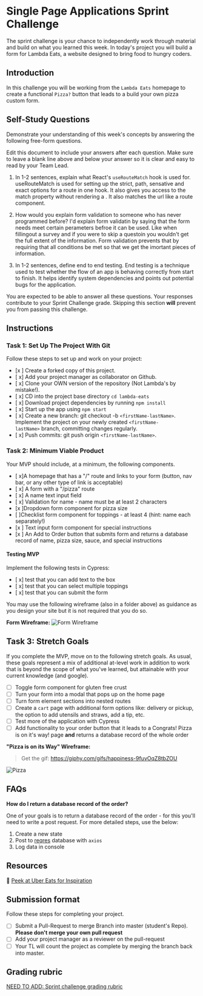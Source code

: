 # Single Page Applications Sprint Challenge

The sprint challenge is your chance to independently work through material and build on what you learned this week. In today's project you will build a form for Lambda Eats, a website designed to bring food to hungry coders.

## Introduction

In this challenge you will be working from the `Lambda Eats` homepage to create a functional `Pizza?` button that leads to a build your own pizza custom form.

## **Self-Study Questions**

Demonstrate your understanding of this week's concepts by answering the following free-form questions.

Edit this document to include your answers after each question. Make sure to leave a blank line above and below your answer so it is clear and easy to read by your Team Lead.

1. In 1-2 sentences, explain what React's `useRouteMatch` hook is used for.
useRouteMatch is used for setting up the strict, path, sensative and exact options for a route in one hook. It also gives you access to the match property without rendering a <!--<Route>-->. It also matches the url like a route component.
2. How would you explain form validation to someone who has never programmed before?
I'd explain form validatin by saying that the form needs meet certain perameters befroe it can be used. Like when fillingout a survey and if you were to skip a questoin you wouldn't get the full extent of the information. Form validation prevents that by requiring that all conditions be met so that we get the imortant pieces of information.


3. In 1-2 sentences, define end to end testing.
End testing is a technique used to test whether the flow of an app is behaving correctly from start to finish. It helps identify system dependencies and points out potential bugs for the application.

You are expected to be able to answer all these questions. Your responses contribute to your Sprint Challenge grade. Skipping this section **will** prevent you from passing this challenge.

## Instructions

### Task 1: Set Up The Project With Git

Follow these steps to set up and work on your project:

- [x ] Create a forked copy of this project.
- [ x] Add your project manager as collaborator on Github.
- [ x] Clone your OWN version of the repository (Not Lambda's by mistake!).
- [ x] CD into the project base directory `cd lambda-eats`
- [ x] Download project dependencies by running `npm install`
- [ x] Start up the app using `npm start`
- [ x] Create a new branch: git checkout -b `<firstName-lastName>`. Implement the project on your newly created `<firstName-lastName>` branch, committing changes regularly.
- [ x] Push commits: git push origin `<firstName-lastName>`.

### Task 2: Minimum Viable Product

Your MVP should include, at a minimum, the following components.

- [ x]A homepage that has a "/" route and links to your form (button, nav bar, or any other type of link is acceptable)
- [ x] A form with a "/pizza" route
- [ x] A name text input field
- [ x] Validation for name - name must be at least 2 characters
- [x ]Dropdown form component for pizza size
- [ ]Checklist form component for toppings - at least 4 (hint: name each separately!)
- [x ] Text input form component for special instructions
- [x ] An Add to Order button that submits form and returns a database record of name, pizza size, sauce, and special instructions

#### Testing MVP

Implement the following tests in Cypress:

- [ x] test that you can add text to the box
- [ x] test that you can select multiple toppings
- [ x] test that you can submit the form

You may use the following wireframe (also in a folder above) as guidance as you design your site but it is not required that you do so.

**Form Wireframe:**
![Form Wireframe](https://i.imgur.com/ii7wc0u.png)

## Task 3: Stretch Goals

If you complete the MVP, move on to the following stretch goals. As usual, these goals represent a mix of additional at-level work in addition to work that is beyond the scope of what you've learned, but attainable with your current knowledge (and google).

- [ ] Toggle form component for gluten free crust
- [ ] Turn your form into a modal that pops up on the home page
- [ ] Turn form element sections into nested routes
- [ ] Create a `cart` page with additional form options like: delivery or pickup, the option to add utensils and straws, add a tip, etc.
- [ ] Test more of the application with Cypress
- [ ] Add functionality to your order button that it leads to a Congrats! Pizza is on it's way! page **and** returns a database record of the whole order

**"Pizza is on its Way" Wireframe:**

> Get the gif: https://giphy.com/gifs/happiness-9fuvOqZ8tbZOU

![Pizza](https://i.imgur.com/AkId0mo.gif)

## FAQs

**How do I return a database record of the order?**

One of your goals is to return a database record of the order - for this you'll need to write a post request. For more detailed steps, use the below:

1. Create a new state
2. Post to [reqres](https://reqres.in/) database with `axios`
3. Log data in console

## Resources

👀 [Peek at Uber Eats for Inspiration](https://ubereats.com/)

## Submission format

Follow these steps for completing your project.

- [ ] Submit a Pull-Request to merge <firstName-lastName> Branch into master (student's Repo). **Please don't merge your own pull request**
- [ ] Add your project manager as a reviewer on the pull-request
- [ ] Your TL will count the project as complete by merging the branch back into master.

## Grading rubric

[NEED TO ADD: Sprint challenge grading rubric](https://www.notion.so/e7b32e56ebad4f57b3521efb886f4508)
